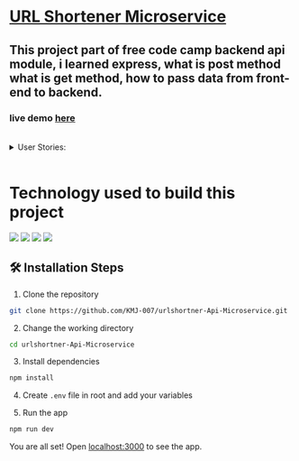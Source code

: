 # [URL Shortener Microservice](https://www.freecodecamp.org/learn/back-end-development-and-apis/back-end-development-and-apis-projects/url-shortener-microservice)



## This project part of free code camp backend api module, i learned express, what is post method what is get method, how to pass data from front-end to backend.  
### live demo [here](https://urlshortner-Api-Microservice.karanmj.repl.co)
  
 
 <br>
 <details>
    <summary>User Stories:</summary>
1. You can POST a URL to /api/shorturl and get a JSON response with original_url and short_url properties. Here's an example: { original_url : 'https://freeCodeCamp.org', short_url : 1}

2. When you visit /api/shorturl/<short_url>, you will be redirected to the original URL.

3. If you pass an invalid URL that doesn't follow the valid http://www.example.com format, the JSON response will contain { error: 'invalid url' }
</details>
 <br>

# Technology used to build this project

![](https://img.shields.io/badge/JavaScript-F7DF1E?style=for-the-badge&logo=javascript&logoColor=black)
![](https://img.shields.io/badge/Node.js-43853D?style=for-the-badge&logo=node.js&logoColor=white)
![](https://img.shields.io/badge/Express.js-404D59?style=for-the-badge)
![](https://img.shields.io/badge/MongoDB-4EA94B?style=for-the-badge&logo=mongodb&logoColor=white)



## 🛠️ Installation Steps

1. Clone the repository

```bash
git clone https://github.com/KMJ-007/urlshortner-Api-Microservice.git
```

2. Change the working directory

```bash
cd urlshortner-Api-Microservice
```

3. Install dependencies

```bash
npm install
```

4. Create `.env` file in root and add your variables

5. Run the app

```bash
npm run dev
```

You are all set! Open [localhost:3000](http://localhost:3000/) to see the app.